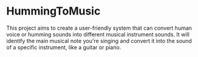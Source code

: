 # HummingToMusic
This project aims to create a user-friendly system that can convert human voice or humming sounds into different musical instrument sounds. It will identify the main musical note you're singing and convert it into the sound of a specific instrument, like a guitar or piano.
